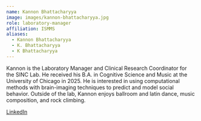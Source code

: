 ```yaml
---
name: Kannon Bhattacharyya
image: images/kannon-bhattacharyya.jpg
role: laboratory-manager
affiliation: ISMMS
aliases:
  - Kannon Bhattacharyya
  - K. Bhattacharyya
  - K Bhattacharyya
---
```


Kannon is the Laboratory Manager and Clinical Research Coordinator for the SINC Lab. He received his B.A. in Cognitive Science and Music at the University of Chicago in 2025. He is interested in using computational methods with brain-imaging techniques to predict and model social behavior. Outside of the lab, Kannon enjoys ballroom and latin dance, music composition, and rock climbing.

<div>
  <div class="button-wrapper">
    <a class="button" href="https://www.linkedin.com/in/kannon-bhattacharyya-868484b4" data-tooltip="LinkedIn" data-style="bare" aria-label="LinkedIn">
      <i class="icon fa-brands fa-linkedin"></i>
        <span>LinkedIn</span>
    </a>
  </div>
</div>